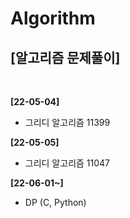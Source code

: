 # Algorithm
<h2>[알고리즘 문제풀이]</h2>
<br>

**[22-05-04]**

- 그리디 알고리즘 11399

**[22-05-05]**

- 그리디 알고리즘 11047

**[22-06-01~]**
- DP (C, Python)
